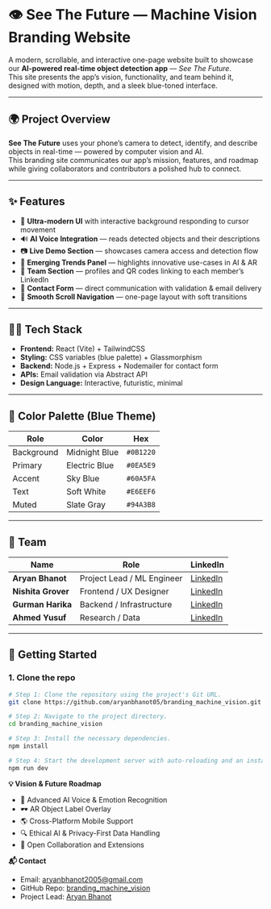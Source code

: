 # 👁️ See The Future — Machine Vision Branding Website

A modern, scrollable, and interactive one-page website built to showcase our **AI-powered real-time object detection app** — *See The Future*.  
This site presents the app’s vision, functionality, and team behind it, designed with motion, depth, and a sleek blue-toned interface.

---

## 🌍 Project Overview

**See The Future** uses your phone’s camera to detect, identify, and describe objects in real-time — powered by computer vision and AI.  
This branding site communicates our app’s mission, features, and roadmap while giving collaborators and contributors a polished hub to connect.

---

## ✨ Features

- 🎨 **Ultra-modern UI** with interactive background responding to cursor movement  
- 🔊 **AI Voice Integration** — reads detected objects and their descriptions  
- 📷 **Live Demo Section** — showcases camera access and detection flow  
- 🧠 **Emerging Trends Panel** — highlights innovative use-cases in AI & AR  
- 👥 **Team Section** — profiles and QR codes linking to each member’s LinkedIn  
- 📩 **Contact Form** — direct communication with validation & email delivery  
- 🧭 **Smooth Scroll Navigation** — one-page layout with soft transitions  

---

## 🧑‍💻 Tech Stack

- **Frontend:** React (Vite) + TailwindCSS  
- **Styling:** CSS variables (blue palette) + Glassmorphism  
- **Backend:** Node.js + Express + Nodemailer for contact form  
- **APIs:** Email validation via Abstract API  
- **Design Language:** Interactive, futuristic, minimal  

---

## 🎨 Color Palette (Blue Theme)

| Role | Color | Hex |
|------|--------|-----|
| Background | Midnight Blue | `#0B1220` |
| Primary | Electric Blue | `#0EA5E9` |
| Accent | Sky Blue | `#60A5FA` |
| Text | Soft White | `#E6EEF6` |
| Muted | Slate Gray | `#94A3B8` |

---

## 🧠 Team

| Name | Role | LinkedIn |
|------|------|-----------|
| **Aryan Bhanot** | Project Lead / ML Engineer | [LinkedIn](https://www.linkedin.com/in/aryan-bhanot-609650245/) |
| **Nishita Grover** | Frontend / UX Designer | [LinkedIn](https://www.linkedin.com/in/nishita-grover-1aa651327) |
| **Gurman Harika** | Backend / Infrastructure | [LinkedIn](https://www.linkedin.com/in/gurman-harika-20a903319) |
| **Ahmed Yusuf** | Research / Data | [LinkedIn](https://www.linkedin.com/in/ahmed-yusuf-sait) |

---

## 🚀 Getting Started

### 1. Clone the repo
```sh
# Step 1: Clone the repository using the project's Git URL.
git clone https://github.com/aryanbhanot05/branding_machine_vision.git

# Step 2: Navigate to the project directory.
cd branding_machine_vision

# Step 3: Install the necessary dependencies.
npm install

# Step 4: Start the development server with auto-reloading and an instant preview.
npm run dev
```

**💡 Vision & Future Roadmap**

- 🤖 Advanced AI Voice & Emotion Recognition
- 🕶️ AR Object Label Overlay
- 🌎 Cross-Platform Mobile Support
- 🔍 Ethical AI & Privacy-First Data Handling
- 🧩 Open Collaboration and Extensions

**📬 Contact**

- Email: [aryanbhanot2005@gmail.com](mailto:aryanbhanot2005@gmail.com)
- GitHub Repo: [branding_machine_vision](https://github.com/aryanbhanot05/branding_machine_vision)
- Project Lead: [Aryan Bhanot](https://www.linkedin.com/in/aryan-bhanot-609650245/)